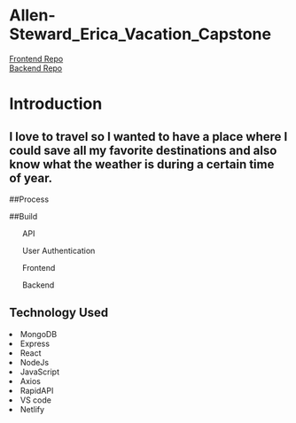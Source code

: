 # Allen-Steward_Erica_Vacation_Capstone

[Frontend Repo](https://github.com/mrsemas10/capstone325-frontend.git) <br/>
[Backend Repo](https://github.com/mrsemas10/capstone325-backend.git)


# Introduction
## I love to travel so I wanted to have a place where I could save all my favorite destinations and also know what the weather is during a certain time of year. 

##Process

##Build
<ol>API</ol>
<ol>User Authentication</ol>
<ol>Frontend</ol>
<ol>Backend</ol>

## Technology Used
<li>MongoDB</li>
<li>Express</li>
<li>React</li>
<li>NodeJs</li>
<li>JavaScript</li>
<li>Axios</li>
<li>RapidAPI</li>
<li>VS code</li>
<li>Netlify</li>

